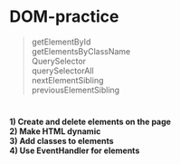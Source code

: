# DOM-practice 
>getElementById<br>
>getElementsByClassName<br>
>QuerySelector<br>
>querySelectorAll<br>
>nextElementSibling<br>
>previousElementSibling

#
<b> 
1) Create and delete elements on the page<br>
2) Make HTML dynamic<br>
3) Add classes to elements<br>
4) Use EventHandler for elements
<b>
